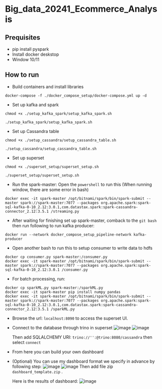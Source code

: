 # Big_data_20241_Ecommerce_Analysis

## Prequisites
- pip install pyspark
- Install docker deskstop
- Window 10/11
## How to run
- Build containers and install libraries
  
```
docker-compose -f ./docker_compose_setup/docker-compose.yml up -d
```
- Set up kafka and spark

```
chmod +x ./setup_kafka_spark/setup_kafka_spark.sh

./setup_kafka_spark/setup_kafka_spark.sh
```
- Set up Cassandra table

```
chmod +x ./setup_cassandra/setup_cassandra_table.sh

./setup_cassandra/setup_cassandra_table.sh
```

- Set up superset 

```
chmod +x ./superset_setup/superset_setup.sh

./superset_setup/superset_setup.sh
```

- Run the spark-master: Open the `powershell` to run this (When running window, there are some error in bash)
  
```
docker exec -it spark-master /opt/bitnami/spark/bin/spark-submit --master spark://spark-master:7077 --packages org.apache.spark:spark-sql-kafka-0-10_2.12:3.0.1,com.datastax.spark:spark-cassandra-connector_2.12:3.5.1 /streaming.py
```

- After waiting for finishing set up spark-master, comback to the `git bash` then run following to run kafka producer:

```
docker run --network docker_compose_setup_pipeline-network kafka-producer
```

- Open another bash to run this to setup consumer to write data to hdfs
 ```
docker cp consumer.py spark-master:/consumer.py
docker exec -it spark-master /opt/bitnami/spark/bin/spark-submit --master spark://spark-master:7077 --packages org.apache.spark:spark-sql-kafka-0-10_2.12:3.0.1 /consumer.py
```

- For batch processing, run:
 ```
docker cp sparkML.py spark-master:/sparkML.py
docker exec -it spark-master pip install numpy pandas
docker exec -it spark-master /opt/bitnami/spark/bin/spark-submit --master spark://spark-master:7077 --packages org.apache.spark:spark-sql-kafka-0-10_2.12:3.0.1,com.datastax.spark:spark-cassandra-connector_2.12:3.5.1 /sparkML.py
```

- Browse the url: `localhost:8090` to access the superset UI.

- Connect to the database through trino in superset
  ![image](https://github.com/user-attachments/assets/c84a6b35-f105-4ae6-be3c-96c686c58b1c)
  ![image](https://github.com/user-attachments/assets/d48a0de3-118b-4641-b275-fdf82f288ed1)
  
  Then add SQLALCHEMY URI: `trino://'':@trino:8080/cassandra` then select `connect`

-   From here you can build your own dashboard

- (Optional) You can use my dashboard format we specify in advance by following step:
  ![image](https://github.com/user-attachments/assets/1716a63a-0ecf-4ab7-bc15-4a5e4b8b5ccf)
  ![image](https://github.com/user-attachments/assets/78d18223-2d9d-4de7-91a0-d734f6ffda02)
  Then add file zip `dashboard_template.zip` .

  Here is the results of dashboard:
  ![image](https://github.com/user-attachments/assets/55eb4455-abd9-48f2-bbde-67963420141b)





  

